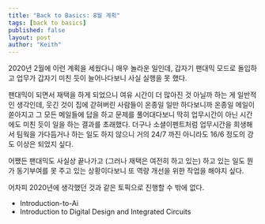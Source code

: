 ```yaml
---
title: "Back to Basics: 8월 계획"
tags: [back to basics]
published: false
layout: post
author: "Keith"
---
```


2020년 2월에 이런 계획을 세웠다니 매우 놀라운 일인데, 갑자기 팬대믹 모드로 돌입하고 업무가 갑자기 미친 듯이 늘어나다보니 사실 실행을 못 했다.

팬대믹이 되면서 재택을 하게 되었으니 여유 시간이 더 많아진 것 아닐까 하는 게 일반적인 생각인데, 웃긴 것이 집에 갇혀버린 사람들이 온종일 일만 하다보니까 온종일 메일이 쏟아지고 그 모든 메일들에 답을 하고 문제를 풀어대다보니 딱히 업무시간이 아닌 시간에도 미친 듯이 일을 하는 결과를 초래했다. 더구나 소셜이펜트처럼 업무시간을 희생해서 팀웍을 가다듬거나 하는 일도 하지 않으니 거의 24/7 까진 아니라도 16/6 정도의 강도 이상은 되었지 싶다.

어쨌든 팬대믹도 사실상 끝나가고 (그러나 재택은 여전히 하고 있는) 하고 있는 일도 뭔가 동기부여를 못 주고 있는 상황이다보니 또 역량 개선을 위한 작업을 해야지 싶다.

어차피 2020년에 생각했던 것과 같은 토픽으로 진행할 수 밖에 없다.

- Introduction-to-Ai
- Introduction to Digital Design and Integrated Circuits
